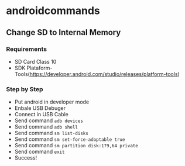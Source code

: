 # androidcommands

## Change SD to Internal Memory
### Requirements
 - SD Card Class 10
 - SDK Plataform-Tools(https://developer.android.com/studio/releases/platform-tools)
 
### Step by Step
 - Put android in developer mode
 - Enbale USB Debuger
 - Connect in USB Cable
 - Send command `adb devices`
 - Send command `adb shell`
 - Send command `sm list-disks`
 - Send command `sm set-force-adoptable true`
 - Send command `sm partition disk:179,64 private`
 - Send command `exit`
 - Success!
